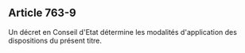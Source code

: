 Article 763-9
----
Un décret en Conseil d'Etat détermine les modalités d'application des
dispositions du présent titre.
